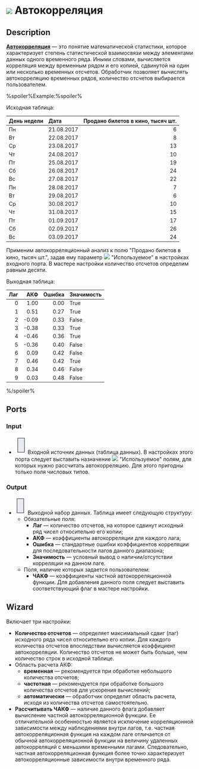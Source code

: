 # ![ ](../../images/icons/components/autocorrelation_default.svg) Автокорреляция

## Description

**[Автокорреляция](https://wiki.loginom.ru/articles/autocorrelation.html)** — это понятие математической статистики, которое характеризует степень статистической взаимосвязи между элементами данных одного временного ряда. Иными словами, вычисляется корреляция между временным рядом и его копией, сдвинутой на один или несколько временных отсчетов. Обработчик позволяет вычислять автокорреляцию временных рядов, количество отсчетов выбирается пользователем.

%spoiler%Example:%spoiler%

Исходная таблица:

| День недели | Дата | Продано билетов в кино, тысяч шт. |
| :----------- | :---- | ---------------------------------: |
| Пн | 21.08.2017 | 6 |
| Вт | 22.08.2017 | 8 |
| Ср | 23.08.2017 | 13 |
| Чт | 24.08.2017 | 10 |
| Пт | 25.08.2017 | 19 |
| Сб | 26.08.2017 | 24 |
| Вс | 27.08.2017 | 22 |
| Пн | 28.08.2017 | 7 |
| Вт | 29.08.2017 | 6 |
| Ср | 30.08.2017 | 10 |
| Чт | 31.08.2017 | 15 |
| Пт | 01.09.2017 | 17 |
| Сб | 02.09.2017 | 26 |
| Вс | 03.09.2017 | 24 |

Применим автокорреляционный анализ к полю "Продано билетов в кино, тысяч шт.", задав ему параметр ![ ](../../images/icons/usage-types/active_default.svg) "Используемое" в настройках входного порта. В мастере настройки количество отсчетов определим равным десяти.

Выходная таблица:

| Лаг | АКФ | Ошибка | Значимость |
| ------: | ------: | ------------: | :-------------------- |
| 0 | 1.00 | 0.00 | True |
| 1 | 0.51 | 0.27 | True |
| 2 | -0.09 | 0.33 | False |
| 3 | -0.38 | 0.33 | True |
| 4 | -0.46 | 0.36 | True |
| 5 | -0.36 | 0.40 | False |
| 6 | 0.09 | 0.42 | False |
| 7 | 0.46 | 0.42 | True |
| 8 | 0.34 | 0.46 | False |
| 9 | 0.03 | 0.48 | False |

%/spoiler%

## Ports

### Input

* ![ ](../../images/icons/app/node/ports/inputs/table_inactive.svg) Входной источник данных (таблица данных). В настройках этого порта следует выставить назначение ![ ](../../images/icons/usage-types/active_default.svg) "Используемое" полям, для которых нужно рассчитать автокорреляцию. Для этого пригодны только поля числовых типов.

### Output

* ![ ](../../images/icons/app/node/ports/outputs/table_inactive.svg) Выходной набор данных. Таблица имеет следующую структуру:
   * Обязательные поля:
      * **Лаг** — количество отсчетов, на которое сдвинут исходный ряд чисел относительно его копии;
      * **АКФ** — коэффициенты автокорреляции для каждого лага;
      * **Ошибка** — стандартные ошибки коэффициентов корреляции для последовательности лагов данного диапазона;
      * **Значимость** — условный вывод о наличии/отсутствии корреляции на данном лаге.
   * Поля, наличие которых задается пользователем:
      * **ЧАКФ** — коэффициенты частной автокорреляционной функции. Для добавления данного поля следует выставить соответствующий флаг в мастере настройки.

## Wizard

Включает три настройки:

* **Количество отсчетов** — определяет максимальный сдвиг (лаг) исходного ряда чисел относительно его копии. Для каждого количества отсчетов впоследствии вычисляется коэффициент автокорреляции. Количество отсчетов не может быть больше, чем количество строк в исходной таблице.
* Область расчета АКФ:
   * **временная** — рекомендуется при обработке небольшого количества отсчетов;
   * **частотная** — рекомендуется при обработке большого количества отсчетов для ускорения вычислений;
   * **автоматически** — обработчик определит область расчета, исходя из количества отсчетов самостоятельно.
* **Рассчитывать ЧАКФ** — наличие данного флага добавляет вычисление частной автокорреляционной функции. Ее отличительной особенностью является исключение корреляционной зависимости между наблюдениями внутри лагов, т.е. частная автокорреляционная функция на каждом лаге отличается от обычной автокорреляционной функции на величину удаленных автокорреляций с меньшими временными лагами. Следовательно, частная автокорреляционная функция более точно характеризует автокорреляционные зависимости внутри временного ряда.
